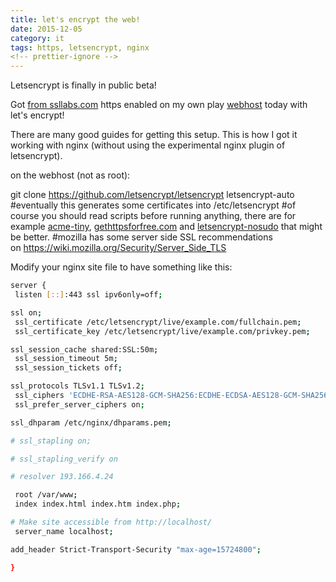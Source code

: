 ```yaml
---
title: let's encrypt the web!
date: 2015-12-05
category: it
tags: https, letsencrypt, nginx
<!-- prettier-ignore -->
---
```


Letsencrypt is finally in public beta!

Got
[from ssllabs.com](https://www.ssllabs.com/ssltest/analyze.html?d=mat.rix.fi)
https enabled on my own play [webhost](https://mat.rix.fi) today with let's
encrypt!

There are many good guides for getting this setup. This is how I got it working
with nginx (without using the experimental nginx plugin of letsencrypt).

on the webhost (not as root):

git clone <https://github.com/letsencrypt/letsencrypt> letsencrypt-auto
#eventually this generates some certificates into /etc/letsencrypt #of course
you should read scripts before running anything, there are for
example [acme-tiny](https://github.com/diafygi/acme-tiny),
[gethttpsforfree.com](https://gethttpsforfree.com/) and [letsencrypt-nosudo](https://github.com/diafygi/letsencrypt-nosudo) that
might be better. #mozilla has some server side SSL recommendations
on <https://wiki.mozilla.org/Security/Server_Side_TLS>

Modify your nginx site file to have something like this:

```bash
server {
 listen [::]:443 ssl ipv6only=off;

ssl on;
 ssl_certificate /etc/letsencrypt/live/example.com/fullchain.pem;
 ssl_certificate_key /etc/letsencrypt/live/example.com/privkey.pem;

ssl_session_cache shared:SSL:50m;
 ssl_session_timeout 5m;
 ssl_session_tickets off;

ssl_protocols TLSv1.1 TLSv1.2;
 ssl_ciphers 'ECDHE-RSA-AES128-GCM-SHA256:ECDHE-ECDSA-AES128-GCM-SHA256:ECDHE-RSA-AES256-GCM-SHA384:ECDHE-ECDSA-AES256-GCM-SHA384:DHE-RSA-AES128-GCM-SHA256:DHE-DSS-AES128-GCM-SHA256:kEDH+AESGCM:ECDHE-RSA-AES128-SHA256:ECDHE-ECDSA-AES128-SHA256:ECDHE-RSA-AES128-SHA:ECDHE-ECDSA-AES128-SHA:ECDHE-RSA-AES256-SHA384:ECDHE-ECDSA-AES256-SHA384:ECDHE-RSA-AES256-SHA:ECDHE-ECDSA-AES256-SHA:DHE-RSA-AES128-SHA256:DHE-RSA-AES128-SHA:DHE-DSS-AES128-SHA256:DHE-RSA-AES256-SHA256:DHE-DSS-AES256-SHA:DHE-RSA-AES256-SHA:!aNULL:!eNULL:!EXPORT:!DES:!RC4:!3DES:!MD5:!PSK';
 ssl_prefer_server_ciphers on;

ssl_dhparam /etc/nginx/dhparams.pem;

# ssl_stapling on;

# ssl_stapling_verify on

# resolver 193.166.4.24

 root /var/www;
 index index.html index.htm index.php;

# Make site accessible from http://localhost/
 server_name localhost;

add_header Strict-Transport-Security "max-age=15724800";

}
```
